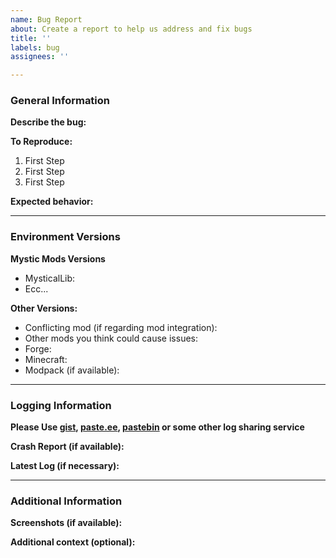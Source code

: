 ```yaml
---
name: Bug Report
about: Create a report to help us address and fix bugs
title: ''
labels: bug
assignees: ''

---
```


### General Information

**Describe the bug:**
<!-- A clear and concise description of what the bug is. -->

**To Reproduce:**
<!-- Chronological Steps to reproduce the bug in an ordered list -->
1. First Step
2. First Step
3. First Step

**Expected behavior:**
<!-- A clear and concise description of what you expected to happen. -->

***

### Environment Versions
<!-- Please write specific versions and avoid saying "the latest" -->

**Mystic Mods Versions**
<!-- List which mystic mods you have installed and their respective versions -->
- MysticalLib: 
- Ecc...

**Other Versions:**
- Conflicting mod (if regarding mod integration):
- Other mods you think could cause issues:
- Forge:
- Minecraft:
- Modpack (if available):

***

### Logging Information
**Please Use [gist](https://gist.github.com), [paste.ee](https://paste.ee), [pastebin](https://pastebin.com) or some other log sharing service**

**Crash Report (if available):**
<!-- Located in minecraft's "crash reports" directory -->

**Latest Log (if necessary):**
<!-- Located in minecraft's "logs"  -->

***

### Additional Information
**Screenshots (if available):**
<!-- If applicable, add screenshots to help explain your problem. -->

**Additional context (optional):**
<!-- Add any other context about the problem here. -->

<!-- Feel Free to delete these comments once you've filled in the template -->
